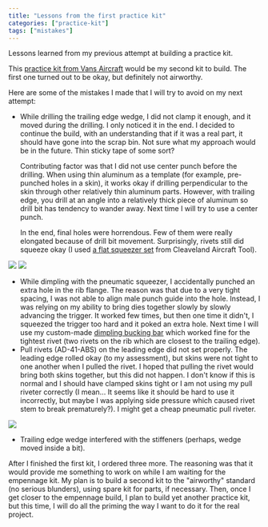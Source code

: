 ```yaml
---
title: "Lessons from the first practice kit"
categories: ["practice-kit"]
tags: ["mistakes"]
---
```


Lessons learned from my previous attempt at building a practice kit.

<!-- more -->

This [practice kit from Vans Aircraft](https://store.vansaircraft.com/rv-control-surface-training-project-rv-training-project-1.html) would be my second kit to build. The first one turned out to be okay, but definitely not airworthy.

Here are some of the mistakes I made that I will try to avoid on my next attempt:

* While drilling the trailing edge wedge, I did not clamp it enough, and it moved during the drilling. I only noticed it in  the end. I decided to continue the build, with an understanding that if it was a real part, it should have gone into the scrap bin. Not sure what my approach would be in the future. Thin sticky tape of some sort? 
 
  Contributing factor was that I did not use center punch before the drilling. When using thin aluminum as a template (for example, pre-punched holes in a skin), it works okay if drilling perpendicular to the skin through other relatively thin aluminum parts. However, with trailing edge, you drill at an angle into a relatively thick piece of aluminum so drill bit has tendency to wander away. Next time I will try to use a center punch.

  In the end, final holes were horrendous. Few of them were really elongated because of drill bit movement. Surprisingly, rivets still did squeeze okay (I used [a flat squeezer set](https://www.cleavelandtool.com/products/flat-squeezer-sets) from Cleaveland Aircraft Tool).

![](1-squeezed-rivets.jpeg?nf_resize=smartcrop&w=480&h=360)
![](2-squeezed-rivets.jpeg?nf_resize=smartcrop&w=480&h=360)

* While dimpling with the pneumatic squeezer, I accidentally punched an extra hole in the rib flange. The reason was that due to a very tight spacing, I was not able to align male punch guide into the hole. Instead, I was relying on my ability to bring dies together slowly by slowly advancing the trigger. It worked few times, but then one time it didn't, I squeezed the trigger too hard and it poked an extra hole. Next time I will use my custom-made [dimpling bucking bar](0-dimpling-bucking-bar.jpeg) which worked fine for the tightest rivet (two rivets on the rib which are closest to the trailing edge). 
* Pull rivets (AD-41-ABS) on the leading edge did not set properly. The leading edge rolled okay (to my assessment), but skins were not tight to one another when I pulled the rivet. I hoped that pulling the rivet would bring both skins together, but this did not happen. I don't know if this is normal and I should have clamped skins tight or I am not using my pull riveter correctly (I mean... It seems like it should be hard to use it incorrectly, but maybe I was applying side pressure which caused rivet stem to break prematurely?). I might get a cheap pneumatic pull riveter.

![](3-leading-edge.jpeg?nf_resize=smartcrop&w=480&h=360)

* Trailing edge wedge interfered with the stiffeners (perhaps, wedge moved inside a bit).

After I finished the first kit, I ordered three more. The reasoning was that it would provide me something to work on while I am waiting for the empennage kit. My plan is to build a second kit to the "airworthy" standard (no serious blunders), using spare kit for parts, if necessary. Then, once I get closer to the empennage build, I plan to build yet another practice kit, but this time, I will do all the priming the way I want to do it for the real project. 
